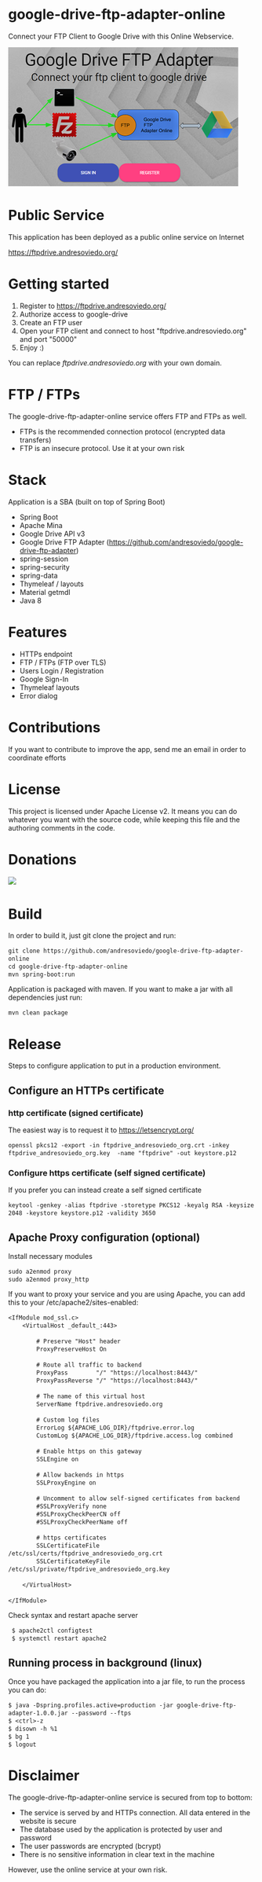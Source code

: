 # google-drive-ftp-adapter-online

Connect your FTP Client to Google Drive with this Online Webservice.

![alt tag](/docs/google-drive-ftp-adapter-online-logo.png)


# Public Service

This application has been deployed as a public online service on Internet

https://ftpdrive.andresoviedo.org/


# Getting started

1. Register to https://ftpdrive.andresoviedo.org/
2. Authorize access to google-drive
3. Create an FTP user
4. Open your FTP client and connect to host "ftpdrive.andresoviedo.org" and port "50000"
5. Enjoy :)

You can replace *ftpdrive.andresoviedo.org* with your own domain.


# FTP / FTPs

The google-drive-ftp-adapter-online service offers FTP and FTPs as well.
* FTPs is the recommended connection protocol (encrypted data transfers)
* FTP is an insecure protocol. Use it at your own risk


# Stack

Application is a SBA (built on top of Spring Boot)

* Spring Boot
* Apache Mina
* Google Drive API v3
* Google Drive FTP Adapter (https://github.com/andresoviedo/google-drive-ftp-adapter)
* spring-session
* spring-security
* spring-data
* Thymeleaf / layouts
* Material getmdl
* Java 8


# Features

* HTTPs endpoint
* FTP / FTPs (FTP over TLS)
* Users Login / Registration
* Google Sign-In
* Thymeleaf layouts
* Error dialog


# Contributions

If you want to contribute to improve the app, send me an email in order to coordinate efforts


# License

This project is licensed under Apache License v2.  It means you can do whatever you want with the source code, while keeping this file and the authoring comments in the code. 


# Donations

[<img src="https://www.paypalobjects.com/webstatic/en_US/i/btn/png/btn_donate_92x26.png">](https://www.paypal.me/andresoviedo)


# Build

In order to build it, just git clone the project and run:

    git clone https://github.com/andresoviedo/google-drive-ftp-adapter-online
    cd google-drive-ftp-adapter-online
    mvn spring-boot:run 


Application is packaged with maven. If you want to make a jar with all dependencies just run:

    mvn clean package
       

# Release

Steps to configure application to put in a production environment.

## Configure an HTTPs certificate

### http certificate (signed certificate)

The easiest way is to request it to https://letsencrypt.org/

    openssl pkcs12 -export -in ftpdrive_andresoviedo_org.crt -inkey ftpdrive_andresoviedo_org.key  -name "ftpdrive" -out keystore.p12

### Configure https certificate (self signed certificate)

If you prefer you can instead create a self signed certificate

    keytool -genkey -alias ftpdrive -storetype PKCS12 -keyalg RSA -keysize 2048 -keystore keystore.p12 -validity 3650

## Apache Proxy configuration (optional)

Install necessary modules

    sudo a2enmod proxy
    sudo a2enmod proxy_http

If you want to proxy your service and you are using Apache, you can add this to your /etc/apache2/sites-enabled:

    <IfModule mod_ssl.c>
    	<VirtualHost _default_:443>
    
    		# Preserve "Host" header
    		ProxyPreserveHost On
    
    		# Route all traffic to backend
           	ProxyPass        "/" "https://localhost:8443/"
            ProxyPassReverse "/" "https://localhost:8443/"
    
    		# The name of this virtual host
            ServerName ftpdrive.andresoviedo.org
    
    		# Custom log files
    		ErrorLog ${APACHE_LOG_DIR}/ftpdrive.error.log
            CustomLog ${APACHE_LOG_DIR}/ftpdrive.access.log combined
    
    		# Enable https on this gateway
    		SSLEngine on
    
    		# Allow backends in https
    		SSLProxyEngine on
    
    		# Uncomment to allow self-signed certificates from backend
    		#SSLProxyVerify none
    		#SSLProxyCheckPeerCN off
    		#SSLProxyCheckPeerName off
    
    		# https certificates
    		SSLCertificateFile      /etc/ssl/certs/ftpdrive_andresoviedo_org.crt
            SSLCertificateKeyFile /etc/ssl/private/ftpdrive_andresoviedo_org.key
            
    	</VirtualHost>
    
    </IfModule>


Check syntax and restart apache server

     $ apache2ctl configtest
     $ systemctl restart apache2


## Running process in background (linux)

Once you have packaged the application into a jar file, to run the process you can do:

    $ java -Dspring.profiles.active=production -jar google-drive-ftp-adapter-1.0.0.jar --password --ftps
    $ <ctrl>-z
    $ disown -h %1
    $ bg 1
    $ logout

# Disclaimer

The google-drive-ftp-adapter-online service is secured from top to bottom:
* The service is served by and HTTPs connection. All data entered in the website is secure
* The database used by the application is protected by user and password
* The user passwords are encrypted (bcrypt)
* There is no sensitive information in clear text in the machine

However, use the online service at your own risk.


